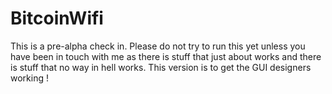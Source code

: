 BitcoinWifi
===========

This is a pre-alpha check in. Please do not try to run this yet unless you have been in touch with me as there is stuff that just about works and there is stuff that no way in hell works. This version is to get the GUI designers working !

